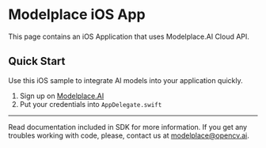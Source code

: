 # Modelplace iOS App

This page contains an iOS Application that uses Modelplace.AI Cloud API.

## Quick Start

Use this iOS sample to integrate AI models into your application quickly.

1. Sign up on [Modelplace.AI](https://modelplace.ai/sign-up)
2. Put your credentials into `AppDelegate.swift`

---

Read documentation included in SDK for more information. If you get any troubles working with code, please, contact us at modelplace@opencv.ai.